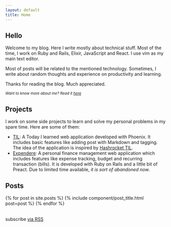 ```yaml
---
layout: default
title: Home
---
```


## Hello

Welcome to my blog. Here I write mostly about technical stuff.
Most of the time, I work on Ruby and Rails, Elixir, JavaScript and React.
I use vim as my main text editor.


Most of posts will be related to the mentioned
technology. Sometimes, I write about random thoughts and experience
on productivity and learning.

Thanks for reading the blog. Much appreciated.

<em><small>Want to know more about me? Read it [here][1]</small></em>

## Projects

I work on some side projects to learn and solve my personal problems in my
spare time. Here are some of them:

- [TIL](https://til.kaiwern.com): A Today I learned web application developed
with Phoenix. It includes basic features like adding post with Markdown and tagging.
The idea of the application is inspired by [Hashrocket TIL](https://til.hashrocket.com).
- [Expendere](https://expendere.herokuapp.com): A personal finance management web
application which includes features like expense tracking, budget and recurring
transaction (bills). It is developed with Ruby on Rails and a little bit of
Preact. Due to limited time available, _it is sort of abandoned now_.


## Posts
<table class="table">
{% for post in site.posts %}
{% include component/post_title.html post=post %}
{% endfor %}
</table>

<p class="rss-subscribe">subscribe <a href="{{ "/feed.xml" | relative_url }}">via RSS</a></p>

[1]: about
